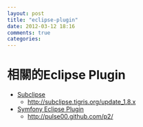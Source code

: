 ```yaml
---
layout: post
title: "eclipse-plugin"
date: 2012-03-12 18:16
comments: true
categories: 
---
```


<h1>相關的Eclipse Plugin</h1>

*	[Subclipse](http://subclipse.tigris.org/)
	*	http://subclipse.tigris.org/update_1.8.x
*	[Symfony Eclipse Plugin](https://github.com/pulse00/Symfony-2-Eclipse-Plugin/blob/master/README.md)
	*	http://pulse00.github.com/p2/